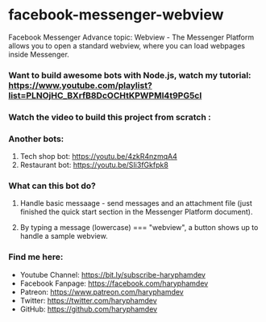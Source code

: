 # facebook-messenger-webview
Facebook Messenger Advance topic: Webview - The Messenger Platform allows you to open a standard webview, where you can load webpages inside Messenger.

### Want to build awesome bots with Node.js, watch my tutorial: https://www.youtube.com/playlist?list=PLNOjHC_BXrfB8DcOCHtKPWPMl4t9PG5cI

### Watch the video to build this project from scratch : 

### Another bots:
1. Tech shop bot: https://youtu.be/4zkR4nzmqA4
2. Restaurant bot: https://youtu.be/SIi3fGkfpk8

### What can this bot do?

1. Handle basic messaage - send messages and an attachment file (just finished the quick start section in the Messenger Platform document).

2. By typing a message (lowercase) === "webview", a button shows up to handle a sample webview.

### Find me here:
- Youtube Channel: https://bit.ly/subscribe-haryphamdev
- Facebook Fanpage: https://facebook.com/haryphamdev
- Patreon: https://www.patreon.com/haryphamdev
- Twitter: https://twitter.com/haryphamdev
- GitHub: https://github.com/haryphamdev
